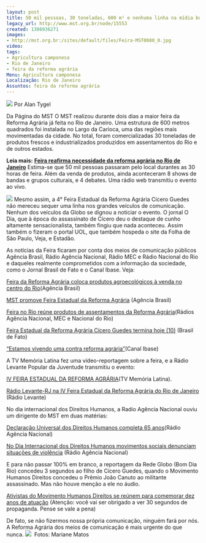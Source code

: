 ```yaml
---
layout: post
title: 50 mil pessoas, 30 toneladas, 600 m² e nenhuma linha na mídia burguesa...
legacy_url: http://www.mst.org.br/node/15553
created: 1386936271
images:
- http://mst.org.br:/sites/default/files/Feira-MST0080_0.jpg
video: 
tags:
- Agricultura camponesa
- Rio de Janeiro
- feira da reforma agrária
Menu: Agricultura camponesa
Localização: Rio de Janeiro
Assuntos: feira da reforma agrária
---
```



![](/sites/default/files/Feira-MST0080_0.jpg)
Por Alan Tygel

Da Página do MST
O MST realizou durante dois dias a maior feira da Reforma Agrária já feita no Rio de Janeiro. Uma estrutura de 600 metros quadrados foi instalada no Largo da Carioca, uma das regiões mais movimentadas da cidade. No total, foram comercializadas 30 toneladas de produtos frescos e industrializados produzidos em assentamentos do Rio e de outros estados.


**Leia mais:**
[**Feira reafirma necessidade da reforma agrária no Rio de Janeiro**](http://www.mst.org.br/node/15554)
Estima-se que 50 mil pessoas passaram pelo local durantes as 30 horas de feira. Além da venda de produtos, ainda aconteceram 8 shows de bandas e grupos culturais, e 4 debates. Uma rádio web transmitiu o evento ao vivo.

![](/sites/default/files/Feira-MST0088.jpg)
Mesmo assim, a 4° Feira Estadual da Reforma Agrária Cícero Guedes não mereceu sequer uma linha nos grandes veículos de comunicação. Nenhum dos veículos da Globo se dignou a noticiar o evento. O jornal O Dia, que à época do assassinato de Cícero deu o destaque de cunho altamente sensacionalista, também fingiu que nada aconteceu. Assim também o fizeram o portal UOL, que também hospeda o site da Folha de São Paulo, Veja, e Estadão.


As notícias da Feira ficaram por conta dos meios de comunicação públicos Agência Brasil, Rádio Agência Nacional, Rádio MEC e Rádio Nacional do Rio e daqueles realmente comprometidos com a informação da sociedade, como o Jornal Brasil de Fato e o Canal Ibase. Veja:


[Feira da Reforma Agrária coloca produtos agroecológicos à venda no centro do Rio](http://agenciabrasil.ebc.com.br/noticia/2013-12-10/feira-da-reforma-agraria-coloca-produtos-agroecologicos-venda-no-centro-do-rio)(Agência Brasil)


[MST promove Feira Estadual da Reforma Agrária](http://agenciabrasil.ebc.com.br/galeria/2013-12-10/mst-promove-feira-estadual-da-reforma-agraria) (Agência Brasil)

[Feira no Rio reúne produtos de assentamentos da Reforma Agrária](http://radioagencianacional.ebc.com.br/materia/2013-12-09/feira-no-rio-re%C3%BAne-produtos-de-assentamentos-da-reforma-agr%C3%A1ria)(Rádios Agência Nacional, MEC e Nacional do Rio)


[Feira Estadual da Reforma Agrária Cícero Guedes termina hoje (10)](http://www.brasildefato.com.br/node/26847) (Brasil de Fato)


[“Estamos vivendo uma contra reforma agrária”](http://www.canalibase.org.br/estamos-vivendo-uma-contra-reforma-agraria/)(Canal Ibase)


A TV Memória Latina fez uma vídeo-reportagem sobre a feira, e a Rádio Levante Popular da Juventude transmitiu o evento:


[IV FEIRA ESTADUAL DA REFORMA AGRÁRIA](http://memorialatina.net/2013/12/11/iv-feira-estadual-da-reforma-agraria/)(TV Memória Latina).


[Rádio Levante-RJ na IV Feira Estadual da Reforma Agrária do Rio de Janeiro](http://levanterj.wordpress.com/2013/12/09/radio-levanterj-na-iv-feira-estadual-da-reforma-agraria-do-rio-de-janeiro/) (Rádio Levante)


No dia internacional dos Direitos Humanos, a Radio Agência Nacional ouviu um dirigente do MST em duas matérias:


[Declaração Universal dos Direitos Humanos completa 65 anos](http://radioagencianacional.ebc.com.br/materia/2013-12-10/declara%C3%A7%C3%A3o-universal-dos-direitos-humanos-completa-65-anos)(Rádio Agência Nacional)


[No Dia Internacional dos Direitos Humanos movimentos sociais denunciam situações de violência](http://radioagencianacional.ebc.com.br/materia/2013-12-10/no-dia-internacional-dos-direitos-humanos-movimentos-sociais-denunciam-situa%C3%A7%C3%B5es-) (Rádio Agência Nacional)


E para não passar 100% em branco, a reportagem da Rede Globo (Bom Dia Rio) concedeu 3 segundos ao filho de Cícero Guedes, quando o Movimento Humanos Direitos concedeu o Prêmio João Canuto ao militante assassinado. Mas não houve menção a ele no áudio.


[Ativistas do Movimento Humanos Direitos se reúnem para comemorar dez anos de atuação](http://globotv.globo.com/rede-globo/bom-dia-rio/t/edicoes/v/ativistas-do-movimento-humanos-direitos-se-reunem-para-comemorar-dez-anos-de-atuacao/3008502/) (Atenção: você vai ser obrigado a ver 30 segundos de propaganda. Pense se vale a pena)


De fato, se não fizermos nossa própria comunicação, ninguém fará por nós. A Reforma Agrária dos meios de comunicação é mais urgente do que nunca.
![](/sites/default/files/Feira-MST0081.jpg)
 Fotos: Mariane Matos
